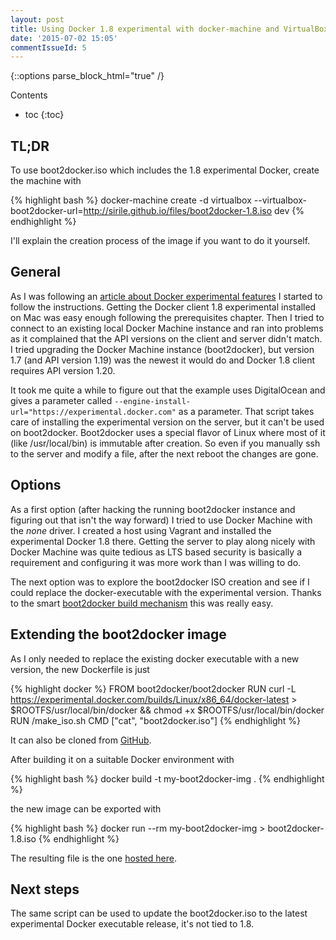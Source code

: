 ```yaml
---
layout: post
title: Using Docker 1.8 experimental with docker-machine and VirtualBox driver (boot2docker)
date: '2015-07-02 15:05'
commentIssueId: 5
---
```


{::options parse_block_html="true" /}
<div class="toc">
Contents

* toc
{:toc}
</div>

## TL;DR

To use boot2docker.iso which includes the 1.8 experimental Docker, create the machine with

{% highlight bash %}
docker-machine create -d virtualbox --virtualbox-boot2docker-url=http://sirile.github.io/files/boot2docker-1.8.iso dev
{% endhighlight %}

I'll explain the creation process of the image if you want to do it yourself.

## General

As I was following an [article about Docker experimental features](https://github.com/docker/docker/blob/master/experimental/compose_swarm_networking.md) I started to follow the instructions. Getting the Docker client 1.8 experimental installed on Mac was easy enough following the prerequisites chapter. Then I tried to connect to an existing local Docker Machine instance and ran into problems as it complained that the API versions on the client and server didn't match. I tried upgrading the Docker Machine instance (boot2docker), but version 1.7 (and API version 1.19) was the newest it would do and Docker 1.8 client requires API version 1.20.

It took me quite a while to figure out that the example uses DigitalOcean and gives a parameter called `--engine-install-url="https://experimental.docker.com"` as a parameter. That script takes care of installing the experimental version on the server, but it can't be used on boot2docker. Boot2docker uses a special flavor of Linux where most of it (like /usr/local/bin) is immutable after creation. So even if you manually ssh to the server and modify a file, after the next reboot the changes are gone.

## Options

As a first option (after hacking the running boot2docker instance and figuring out that isn't the way forward) I tried to use Docker Machine with the _none_ driver. I created a host using Vagrant and installed the experimental Docker 1.8 there. Getting the server to play along nicely with Docker Machine was quite tedious as LTS based security is basically a requirement and configuring it was more work than I was willing to do.

The next option was to explore the boot2docker ISO creation and see if I could replace the docker-executable with the experimental version. Thanks to the smart [boot2docker build mechanism](https://github.com/boot2docker/boot2docker/blob/master/doc/BUILD.md) this was really easy.

## Extending the boot2docker image

As I only needed to replace the existing docker executable with a new version, the new Dockerfile is just

{% highlight docker %}
FROM boot2docker/boot2docker
RUN curl -L https://experimental.docker.com/builds/Linux/x86_64/docker-latest > $ROOTFS/usr/local/bin/docker && chmod +x $ROOTFS/usr/local/bin/docker
RUN /make_iso.sh
CMD ["cat", "boot2docker.iso"]
{% endhighlight %}

It can also be cloned from [GitHub](https://github.com/SirIle/boot2docker-experimental).

After building it on a suitable Docker environment with

{% highlight bash %}
docker build -t my-boot2docker-img .
{% endhighlight %}

the new image can be exported with

{% highlight bash %}
docker run --rm my-boot2docker-img > boot2docker-1.8.iso
{% endhighlight %}

The resulting file is the one [hosted here](http://sirile.github.io/files/boot2docker-1.8.iso).

## Next steps

The same script can be used to update the boot2docker.iso to the latest experimental Docker executable release, it's not tied to 1.8.
